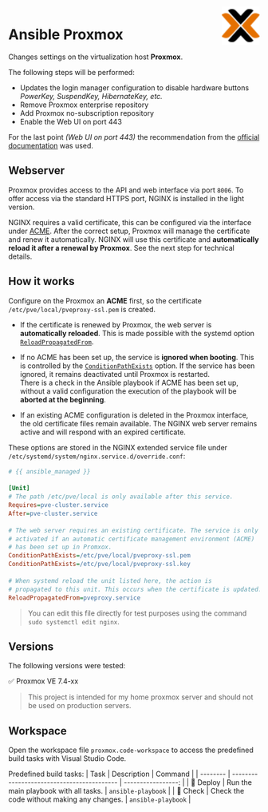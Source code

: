 <img align="right" width="15%" src="docs/proxmox.svg" alt="Proxmox logo"/>

# Ansible Proxmox

Changes settings on the virtualization host <b>Proxmox</b>.

The following steps will be performed:
- Updates the login manager configuration to disable hardware buttons<br>*PowerKey, SuspendKey, HibernateKey, etc.*
- Remove Proxmox enterprise repository
- Add Proxmox no-subscription repository
- Enable the Web UI on port 443

For the last point *(Web UI on port 443)* the recommendation from the [official documentation](https://pve.proxmox.com/wiki/Web_Interface_Via_Nginx_Proxy) was used.

## Webserver

Proxmox provides access to the API and web interface via port `8006`. To offer access via the standard HTTPS port, NGINX is installed in the light version.

NGINX requires a valid certificate, this can be configured via the interface under [ACME](https://pve.proxmox.com/wiki/Certificate_Management). After the correct setup, Proxmox will manage the certificate and renew it automatically. NGINX will use this certificate and **automatically reload it after a renewal by Proxmox**. See the next step for technical details.

## How it works

Configure on the Proxmox an **ACME** first, so the certificate `/etc/pve/local/pveproxy-ssl.pem` is created.

- If the certificate is renewed by Proxmox, the web server is **automatically reloaded**. This is made possible with the systemd option [`ReloadPropagatedFrom`](https://www.freedesktop.org/software/systemd/man/latest/systemd.unit.html#PropagatesReloadTo=).

- If no ACME has been set up, the service is **ignored when booting**. This is controlled by the [`ConditionPathExists`](https://www.freedesktop.org/software/systemd/man/latest/systemd.unit.html#AssertArchitecture=) option. If the service has been ignored, it remains deactivated until Proxmox is restarted.<br>There is a check in the Ansible playbook if ACME has been set up, without a valid configuration the execution of the playbook will be **aborted at the beginning**.

- If an existing ACME configuration is deleted in the Proxmox interface, the old certificate files remain available. The NGINX web server remains active and will respond with an expired certificate.

These options are stored in the NGINX extended service file under `/etc/systemd/system/nginx.service.d/override.conf`:
```ini
# {{ ansible_managed }}

[Unit]
# The path /etc/pve/local is only available after this service.
Requires=pve-cluster.service
After=pve-cluster.service

# The web server requires an existing certificate. The service is only
# activated if an automatic certificate management environment (ACME)
# has been set up in Promxox.
ConditionPathExists=/etc/pve/local/pveproxy-ssl.pem
ConditionPathExists=/etc/pve/local/pveproxy-ssl.key

# When systemd reload the unit listed here, the action is
# propagated to this unit. This occurs when the certificate is updated.
ReloadPropagatedFrom=pveproxy.service
```

> You can edit this file directly for test purposes using the command `sudo systemctl edit nginx`.

## Versions

The following versions were tested:

✅ Proxmox VE 7.4-xx

> This project is intended for my home proxmox server and should not be used on production servers.

## Workspace

Open the workspace file `proxmox.code-workspace` to access the predefined build tasks with Visual Studio Code.

Predefined build tasks:
| Task     | Description                                |            Command |
| -------- | ------------------------------------------ | -----------------: |
| 🚀 Deploy | Run the main playbook with all tasks.      | `ansible-playbook` |
| 🧪 Check  | Check the code without making any changes. | `ansible-playbook` |